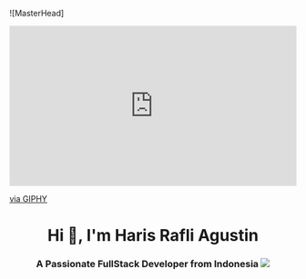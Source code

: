 ![MasterHead]<div style="width:100%;height:0;padding-bottom:56%;position:relative;"><iframe src="https://giphy.com/embed/bFEQEDLmhrYsse0zFF" width="100%" height="100%" style="position:absolute" frameBorder="0" class="giphy-embed" allowFullScreen></iframe></div><p><a href="https://giphy.com/gifs/bFEQEDLmhrYsse0zFF">via GIPHY</a></p>
<h1 align="center">Hi 👋, I'm Haris Rafli Agustin</h1>
<h3 align="center">A Passionate FullStack Developer from Indonesia <img src="https://www.emojiall.com/en/header-svg/%F0%9F%87%AE%F0%9F%87%A9.svg"></h3>

